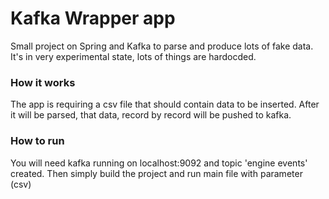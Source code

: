 # Kafka Wrapper app
Small project on Spring and Kafka to parse and produce lots of fake data. 
It's in very experimental state, lots of things are hardocded.

### How it works
The app is requiring a csv file that should contain data to be inserted. 
After it will be parsed, that data, record by record will be pushed to kafka.


### How to run
You will need kafka running on localhost:9092 and topic 'engine events' created. 
Then simply build the project and run main file with parameter (csv)

